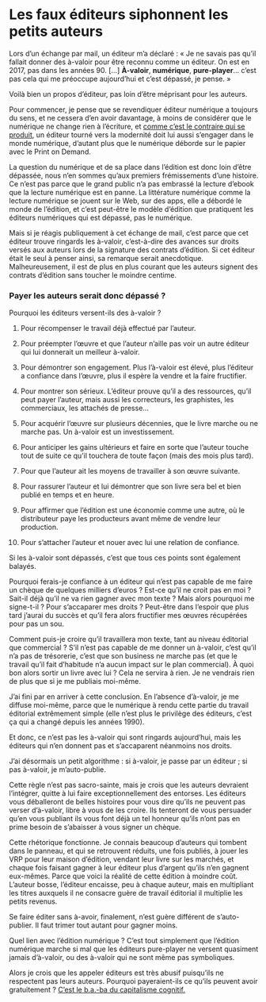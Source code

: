 # Les faux éditeurs siphonnent les petits auteurs

Lors d’un échange par mail, un éditeur m’a déclaré : « Je ne savais pas qu’il fallait donner des à-valoir pour être reconnu comme un éditeur. On est en 2017, pas dans les années 90. \[…\] **À-valoir**, **numérique**, **pure-player**… c’est pas cela qui me préoccupe aujourd’hui et c’est dépassé, je pense. »<span id="more-44868"></span>

Voilà bien un propos d’éditeur, pas loin d’être méprisant pour les auteurs.

Pour commencer, je pense que se revendiquer éditeur numérique a toujours du sens, et ne cessera d’en avoir davantage, à moins de considérer que le numérique ne change rien à l’écriture, et [comme c’est le contraire qui se produit](https://tcrouzet.com/la-mecanique-du-texte/), un éditeur tourné vers la modernité doit lui aussi s’engager dans le monde numérique, d’autant plus que le numérique déborde sur le papier avec le Print on Demand.

La question du numérique et de sa place dans l’édition est donc loin d’être dépassée, nous n’en sommes qu’aux premiers frémissements d’une histoire. Ce n’est pas parce que le grand public n’a pas embrassé la lecture d’ebook que la lecture numérique est en panne. La littérature numérique comme la lecture numérique se jouent sur le Web, sur des apps, elle a débordé le monde de l’édition, et c’est peut-être le modèle d’édition que pratiquent les éditeurs numériques qui est dépassé, pas le numérique.

Mais si je réagis publiquement à cet échange de mail, c’est parce que cet éditeur trouve ringards les à-valoir, c’est-à-dire des avances sur droits versés aux auteurs lors de la signature des contrats d’édition. Si cet éditeur était le seul à penser ainsi, sa remarque serait anecdotique. Malheureusement, il est de plus en plus courant que les auteurs signent des contrats d’édition sans toucher le moindre centime.

### Payer les auteurs serait donc dépassé ?

Pourquoi les éditeurs versent-ils des à-valoir ?

1. Pour récompenser le travail déjà effectué par l’auteur.

2. Pour préempter l’œuvre et que l’auteur n’aille pas voir un autre éditeur qui lui donnerait un meilleur à-valoir.

3. Pour démontrer son engagement. Plus l’à-valoir est élevé, plus l’éditeur a confiance dans l’œuvre, plus il espère la vendre et la faire fructifier.

4. Pour montrer son sérieux. L’éditeur prouve qu’il a des ressources, qu’il peut payer l’auteur, mais aussi les correcteurs, les graphistes, les commerciaux, les attachés de presse…

5. Pour acquérir l’œuvre sur plusieurs décennies, que le livre marche ou ne marche pas. Un à-valoir est un investissement.

6. Pour anticiper les gains ultérieurs et faire en sorte que l’auteur touche tout de suite ce qu’il touchera de toute façon (mais des mois plus tard).

7. Pour que l’auteur ait les moyens de travailler à son œuvre suivante.

8. Pour rassurer l’auteur et lui démontrer que son livre sera bel et bien publié en temps et en heure.

9. Pour affirmer que l’édition est une économie comme une autre, où le distributeur paye les producteurs avant même de vendre leur production.

10. Pour s’attacher l’auteur et nouer avec lui une relation de confiance.

Si les à-valoir sont dépassés, c’est que tous ces points sont également balayés.

Pourquoi ferais-je confiance à un éditeur qui n’est pas capable de me faire un chèque de quelques milliers d’euros ? Est-ce qu’il ne croit pas en moi ? Sait-il déjà qu’il ne va rien gagner avec mon texte ? Mais alors pourquoi me signe-t-il ? Pour s’accaparer mes droits ? Peut-être dans l’espoir que plus tard j’aurai du succès et qu’il fera alors fructifier mes œuvres récupérées pour pas un sou.

Comment puis-je croire qu’il travaillera mon texte, tant au niveau éditorial que commercial ? S’il n’est pas capable de me donner un à-valoir, c’est qu’il n’a pas de trésorerie, c’est que son business ne marche pas (et que le travail qu’il fait d’habitude n’a aucun impact sur le plan commercial). À quoi bon alors sortir un livre avec lui ? Cela ne servira à rien. Je ne vendrais rien de plus que si je me publiais moi-même.

J’ai fini par en arriver à cette conclusion. En l’absence d’à-valoir, je me diffuse moi-même, parce que le numérique à rendu cette partie du travail éditorial extrêmement simple (elle n’est plus le privilège des éditeurs, c’est ça qui a changé depuis les années 1990).

Et donc, ce n’est pas les à-valoir qui sont ringards aujourd’hui, mais les éditeurs qui n’en donnent pas et s’accaparent néanmoins nos droits.

J’ai désormais un petit algorithme : si à-valoir, je passe par un éditeur ; si pas à-valoir, je m’auto-publie.

Cette règle n’est pas sacro-sainte, mais je crois que les auteurs devraient l’intégrer, quitte à lui faire exceptionnellement des entorses. Les éditeurs vous déballeront de belles histoires pour vous dire qu’ils ne peuvent pas verser d’à-valoir, libre à vous de les croire. Ils tenteront de vous persuader qu’en vous publiant ils vous font déjà un tel honneur qu’ils n’ont pas en prime besoin de s’abaisser à vous signer un chèque.

Cette rhétorique fonctionne. Je connais beaucoup d’auteurs qui tombent dans le panneau, et qui se retrouvent réduits, une fois publiés, à jouer les VRP pour leur maison d’édition, vendant leur livre sur les marchés, et chaque fois faisant gagner à leur éditeur plus d’argent qu’ils n’en gagnent eux-mêmes. Parce que voici la réalité de cette édition à moindre coût. L’auteur bosse, l’éditeur encaisse, peu à chaque auteur, mais en multipliant les titres auxquels il ne consacre guère de travail éditorial il multiplie les petits revenus.

Se faire éditer sans à-avoir, finalement, n’est guère différent de s’auto-publier. Il faut trimer tout autant pour gagner moins.

Quel lien avec l’édition numérique ? C’est tout simplement que l’édition numérique marche si mal que les éditeurs pure-player ne versent quasiment jamais d’à-valoir, ou des à-valoir qui ne sont même pas symboliques.

Alors je crois que les appeler éditeurs est très abusif puisqu’ils ne respectent pas leurs auteurs. Pourquoi payeraient-ils ce qu’ils peuvent avoir gratuitement ? [C’est le b.a.-ba du capitalisme cognitif.](https://tcrouzet.com/2017/01/25/la-liberte-2-0-mene-t-elle-droit-a-lesclavage-1-0/)